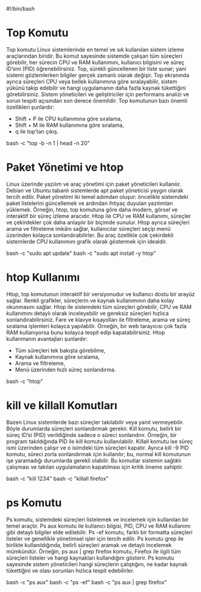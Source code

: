 #!/bin/bash

# Top Komutu
Top komutu Linux sistemlerinde en temel ve sık kullanılan sistem izleme araçlarından biridir. Bu komut sayesinde sistemde çalışan tüm süreçleri görebilir, her sürecin CPU ve RAM kullanımını, kullanıcı bilgisini ve süreç ID’sini (PID) öğrenebilirsiniz. Top, sürekli güncellenen bir liste sunar; yani sistemi gözlemlerken bilgiler gerçek zamanlı olarak değişir. Top ekranında ayrıca süreçleri CPU veya bellek kullanımına göre sıralayabilir, sistem yükünü takip edebilir ve hangi uygulamanın daha fazla kaynak tükettiğini görebilirsiniz. Sistem yöneticileri ve geliştiriciler için performans analizi ve sorun tespiti açısından son derece önemlidir. Top komutunun bazı önemli özellikleri şunlardır:  
- Shift + P ile CPU kullanımına göre sıralama,  
- Shift + M ile RAM kullanımına göre sıralama,  
- q ile top’tan çıkış.  

bash -c "top -b -n 1 | head -n 20"

# Paket Yönetimi ve htop
Linux üzerinde yazılım ve araç yönetimi için paket yöneticileri kullanılır. Debian ve Ubuntu tabanlı sistemlerde apt paket yöneticisi yaygın olarak tercih edilir. Paket yönetimi iki temel adımdan oluşur: öncelikle sistemdeki paket listelerini güncellemek ve ardından ihtiyaç duyulan yazılımları yüklemek. Örneğin, htop, top komutuna göre daha modern, görsel ve interaktif bir süreç izleme aracıdır. Htop ile CPU ve RAM kullanımı, süreçler ve çekirdekler çok daha anlaşılır bir biçimde sunulur. Htop ayrıca süreçleri arama ve filtreleme imkânı sağlar, kullanıcılar süreçleri seçip menü üzerinden kolayca sonlandırabilirler. Bu araç özellikle çok çekirdekli sistemlerde CPU kullanımını grafik olarak göstermek için idealdir.  

bash -c "sudo apt update"
bash -c "sudo apt install -y htop"

# htop Kullanımı
Htop, top komutunun interaktif bir versiyonudur ve kullanıcı dostu bir arayüz sağlar. Renkli grafikler, süreçlerin ve kaynak kullanımının daha kolay okunmasını sağlar. Htop ile sistemdeki tüm süreçleri görebilir, CPU ve RAM kullanımını detaylı olarak inceleyebilir ve gereksiz süreçleri hızlıca sonlandırabilirsiniz. Fare ve klavye kısayolları ile filtreleme, arama ve süreç sıralama işlemleri kolayca yapılabilir. Örneğin, bir web tarayıcısı çok fazla RAM kullanıyorsa bunu kolayca tespit edip kapatabilirsiniz. Htop kullanmanın avantajları şunlardır:  
- Tüm süreçleri tek bakışta görebilme,  
- Kaynak kullanımına göre sıralama,  
- Arama ve filtreleme,  
- Menü üzerinden hızlı süreç sonlandırma.  

bash -c "htop"

# kill ve killall Komutları
Bazen Linux sistemlerde bazı süreçler takılabilir veya yanıt vermeyebilir. Böyle durumlarda süreçleri sonlandırmak gerekir. Kill komutu, belirli bir süreç ID’si (PID) verildiğinde sadece o süreci sonlandırır. Örneğin, bir program takıldığında PID ile kill komutu kullanılabilir. Killall komutu ise süreç ismi üzerinden çalışır ve o isimdeki tüm süreçleri kapatır. Ayrıca kill -9 PID komutu, süreci zorla sonlandırmak için kullanılır; bu, normal kill komutunun işe yaramadığı durumlarda gerekli olabilir. Bu komutlar sistemin sağlıklı çalışması ve takılan uygulamaların kapatılması için kritik öneme sahiptir.  

bash -c "kill 1234"
bash -c "killall firefox"

# ps Komutu
Ps komutu, sistemdeki süreçleri listelemek ve incelemek için kullanılan bir temel araçtır. Ps aux komutu ile kullanıcı bilgisi, PID, CPU ve RAM kullanımı gibi detaylı bilgiler elde edilebilir. Ps -ef komutu, farklı bir formatta süreçleri listeler ve genellikle yönetimsel işler için tercih edilir. Ps komutu grep ile birlikte kullanıldığında, belirli süreçleri aramak ve detaylı incelemek mümkündür. Örneğin, ps aux | grep firefox komutu, Firefox ile ilgili tüm süreçleri listeler ve hangi kaynakları kullandığını gösterir. Ps komutu sayesinde sistem yöneticileri hangi süreçlerin çalıştığını, ne kadar kaynak tükettiğini ve olası sorunları hızlıca tespit edebilirler.  

bash -c "ps aux"
bash -c "ps -ef"
bash -c "ps aux | grep firefox"
